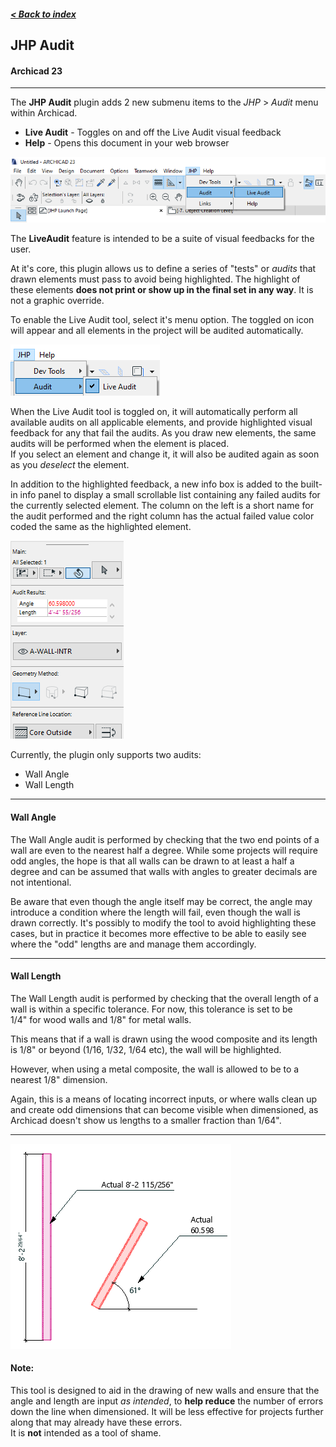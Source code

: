 ##### [< Back to index](index.md)

## JHP Audit
#### Archicad 23
-----
The **JHP Audit** plugin adds 2 new submenu items to the _JHP_ > _Audit_ menu within Archicad.
- **Live Audit** - Toggles on and off the Live Audit visual feedback
- **Help** - Opens this document in your web browser

![auditmenu](images/auditmenu.png)

The **LiveAudit** feature is intended to be a suite of visual feedbacks for the user. 

At it's core, this plugin allows us to define a series of "tests" or _audits_ that drawn elements must pass to avoid being highlighted. The highlight of these elements **does not print or show up in the final set in any way**. It is not a graphic override.

To enable the Live Audit tool, select it's menu option. The toggled on icon will appear and all elements in the project will be audited automatically.

![liveaudittoggle](images/liveaudittoggle.png)

When the Live Audit tool is toggled on, it will automatically perform all available audits on all applicable elements, and provide highlighted visual feedback for any that fail the audits. As you draw new elements, the same audits will be performed when the element is placed.  
If you select an element and change it, it will also be audited again as soon as you _deselect_ the element.

In addition to the highlighted feedback, a new info box is added to the built-in info panel to display a small scrollable list containing any failed audits for the currently selected element. The column on the left is a short name for the audit performed and the right column has the actual failed value color coded the same as the highlighted element.

![feedbackinfobox](images/feedbackinfobox.png)

Currently, the plugin only supports two audits:
- Wall Angle
- Wall Length

---
#### Wall Angle

The Wall Angle audit is performed by checking that the two end points of a wall are even to the nearest half a degree. While some projects will require odd angles, the hope is that all walls can be drawn to at least a half a degree and can be assumed that walls with angles to greater decimals are not intentional.

Be aware that even though the angle itself may be correct, the angle may introduce a condition where the length will fail, even though the wall is drawn correctly. It's possibly to modify the tool to avoid highlighting these cases, but in practice it becomes more effective to be able to easily see where the "odd" lengths are and manage them accordingly.

----
#### Wall Length

The Wall Length audit is performed by checking that the overall length of a wall is within a specific tolerance. For now, this tolerance is set to be  
1/4" for wood walls and 1/8" for metal walls. 

This means that if a wall is drawn using the wood composite and its length is 1/8" or beyond (1/16, 1/32, 1/64 etc), the wall will be highlighted.

However, when using a metal composite, the wall is allowed to be to a nearest 1/8" dimension.

Again, this is a means of locating incorrect inputs, or where walls clean up and create odd dimensions that can become visible when dimensioned, as Archicad doesn't show us lengths to a smaller fraction than 1/64". 

----

![lengthanglecheckexample](images/lengthanglecheckexample.png) 

#### Note: 
This tool is designed to aid in the drawing of new walls and ensure that the angle and length are input _as intended_, to **help reduce** the number of errors down the line when dimensioned. It will be less effective for projects further along that may already have these errors.   
It is **not** intended as a tool of shame.